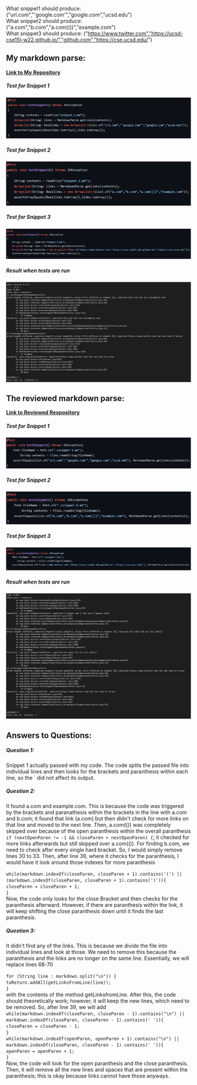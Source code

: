 What snippet1 should produce: ("url.com","'google.com'","google.com","ucsd.edu")\
What snippet2 should produce: ("a.com","b.com","a.com(())","example.com")\
What snippet3 should produce: ("https://www.twitter.com","https://ucsd-cse15l-w22.github.io/","github.com","https://cse.ucsd.edu/")


## My markdown parse:
[**Link to My Repository**](https://github.com/NickHo2048/Lab-Reports/tree/main/Lab-4/markdownme)
##### Test for Snippet 1
![Test_for_snippet1](myrepo1.png) 
##### Test for Snippet 2
![Test_for_snippet2](myrepo2.png)
##### Test for Snippet 3
![Test_for_snippet3](myrepo3.png)
##### Result when tests are run
![Result](bettermyrepo.png)


## The reviewed markdown parse:
[**Link to Reviewed Respository**](https://github.com/NickHo2048/Lab-Reports/tree/main/Lab-4/markdownthem)
##### Test for Snippet 1
![Test_for_snippet1](therepo1.png) 
##### Test for Snippet 2
![Test_for_snippet2](therepo2.png)
##### Test for Snippet 3
![Test_for_snippet3](therepo3.png)
##### Result when tests are run
![Result](theirrepo.png)


## Answers to Questions:
##### Question 1:
Snippet 1 actually passed with my code. The code splits the passed file into individual lines and then looks for the brackets and paranthesis within each line, so the ` did not affect its output. 

##### Question 2:
It found a.com and example.com. This is because the code was triggered by the brackets and paranathesis within the brackets in the line with a.com and b.com; it found that link (a.com) but then didn't check for more links on that line and moved to the next line. Then, a.com(()) was completely skipped over because of the open paranthesis within the overall paranthesis `if (nextOpenParen != -1 && closeParen > nextOpenParen) {`; it checked for more links afterwards but still skipped over a.com(()). For finding b.com, we need to check after every single hard bracket. So, I would simply remove lines 30 to 33. Then, after line 39, where it checks for the paranthesis, I would have it look around those indexes for more paranthesis

`while(markdown.indexOf(closeParen, closeParen + 1).contains('(') || (markdown.indexOf(closeParen, closeParen + 1).contains(')')){`\
    `closeParen = closeParen + 1;`\
`}`\
Now, the code only looks for the close Bracket and then checks for the paranthesis afterward. However, if there are paranthesis within the link, it will keep shifting the close paranthesis down until it finds the last paranthesis. 

##### Question 3: 
It didn't find any of the links. This is because we divide the file into individual lines and look at those. We need to remove this because the paranthesis and the links are no longer on the same line. Essentially, we will replace lines 68-70

`for (String line : markdown.split("\n")) {`\
`toReturn.addAll(getLinksFromLine(line));`\
`}`\
 with the contents of the method getLinksfromLine. After this, the code should theoretically work; however, it will keep the new lines, which need to be removed. So, after line 39, we will add\
`while(markdown.indexOf(closeParen, closeParen - 1).contains("\n") || markdown.indexOf(closeParen, closeParen - 1).contains(' ')){`\
    `closeParen = closeParen - 1;`\
`}`\
`while(markdown.indexOf(openParen, openParen + 1).contains("\n") || markdown.indexOf(closeParen, closeParen - 1).contains(' ')){`\
    `openParen = openParen + 1;`\
`}` \
Now, the code will look for the open paranthesis and the close paranthesis. Then, it will remove all the new lines and spaces that are present within the paranthesis; this is okay because links cannot have those anyways. 